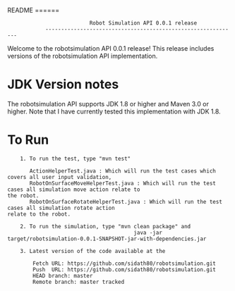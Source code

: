  README
							             ======
							
				              Robot Simulation API 0.0.1 release
	    		-------------------------------------------------------------
	    		
Welcome to the robotsimulation API 0.0.1 release!  This release includes versions of the 
robotsimulation API implementation.

JDK Version notes
=============================================================================================

The robotsimulation API supports JDK 1.8 or higher and Maven 3.0 or higher.  Note that I have currently tested this 
implementation with JDK 1.8.

 To Run
==============================================================================================
			
	    1. To run the test, type "mvn test"
	       
	       ActionHelperTest.java : Which will run the test cases which covers all user input validation,
	       RobotOnSurfaceMoveHelperTest.java : Which will run the test cases all simulation move action relate to 													the robot.
	       RobotOnSurfaceRotateHelperTest.java : Which will run the test cases all simulation rotate action 													  														relate to the robot.
	       
	    2. To run the simulation, type "mvn clean package" and 
	    									java -jar 	target/robotsimulation-0.0.1-SNAPSHOT-jar-with-dependencies.jar
		
		3. Latest version of the code available at the 
		
			Fetch URL: https://github.com/sidath80/robotsimulation.git
  			Push  URL: https://github.com/sidath80/robotsimulation.git
  			HEAD branch: master
  			Remote branch: master tracked
  
